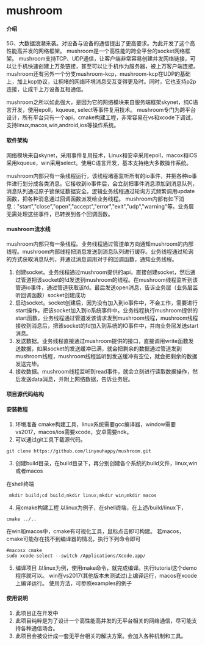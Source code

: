 # mushroom

#### 介绍
5G、大数据浪潮来袭。对设备与设备的通信提出了更高要求。为此开发了这个高性能高并发的网络框架。
mushroom是一个高性能的跨全平台的socket网络框架。
mushroom支持TCP、UDP通信，让客户端非常容易创建并发网络链接，可以让手机快速创建上万条链接，甚至可以让手机作为服务器，被上万客户端连接。
mushroom还有另外一个分支mushroom-kcp，mushroom-kcp在UDP的基础上，加上kcp协议，让拥堵的网络环境消息交互变得更及时。同时，它也支持p2p连接，让成千上万设备互相通信。

mushroom之所以如此强大，是因为它的网络模块来自服务端框架skynet，纯C语言开发，使用epoll，kqueue, select等事件复用技术。
mushroom专门为跨平台设计，所有平台只有一个api，cmake构建工程，非常容易在vs和xcode下调试，支持linux,macos,win,android,ios等操作系统。

#### 软件架构
网络模块来自skynet，采用事件复用技术，Linux和安卓采用epoll，macox和iOS采用kqueue，win采用select。使用C语言开发，基本支持绝大多数操作系统。

mushroom内部只有一条线程运行，该线程堵塞监听所有的io事件，并把各种io事件进行划分成各类消息。它接收到io事件后，会立刻把事件消息添加到消息队列，消息队列通过原子锁保证数据安全。逻辑业务线程通过轮询方式频繁调用update函数，把各种消息通过回调函数派发给业务线程。
mushroom内部有如下消息："start","close","open","accept","error","exit","udp","warning"等。业务层无需处理这些事件，已转换到各个回调函数。

#### mushroom流水线
mushroom内部只有一条线程。业务线程通过管道单方向通知mushroom的内部线程。mushroom内部线程把消息发送到消息队列进行缓存。业务线程通过轮询的方式获取消息队列，并通过消息调用对于的回调函数，通知业务线程。
1. 创建socket。业务线程通过mushroom提供的api，直接创建socket，然后通过管道把该socket的fd发送到mushroom的线程。在mushroom线程监听到该管道io事件，通过管道获取该fd。最后发送open消息，告诉业务层（业务层监听回调函数）socket创建成功
2. 启动socket。socket创建后，因为没有加入到io事件中，不会工作，需要进行start操作，把该socket加入到io系统事件中。业务线程执行mushroom提供的start函数，业务线程通过管道发该请求发到mushroom线程，mushroom线程接收到消息后，把该socket的fd加入到系统的IO事件中，并向业务层发送start消息。
3. 发送数据。业务线程直接通过mushroom提供的接口，直接调用write函数发送数据，如果socket的发送缓冲已满，就会把剩余的数据通过管道发到mushroom线程，mushroom线程监听到发送缓冲有空位，就会把剩余的数据发送完毕。
4. 接收数据。mushroom线程监听到read事件，就会立刻进行读取数据操作，然后发送data消息，并附上网络数据，告诉业务层。

#### 项目源代码结构



#### 安装教程

1. 环境准备
cmake构建工具，linux系统需要gcc编译器，window需要vs2017，macos/ios需要xcode，安卓需要ndk。 
2. 可以通过git工具下载源代码。
```
git clone https://github.com/linyouhappy/mushroom.git
```
3. 创建build目录，在build目录下，再分别创建各个系统的build文件，linux,win或者macos

在shell终端
```
 mkdir build;cd build;mkdir linux;mkdir win;mkdir macos
```
4. 用cmake构建工程
以linux为例子，在shell终端，在上述/build/linux下，
```
cmake ../..
```
在win和macos中，cmake有可视化工具，鼠标点击即可构建。
若macos，cmake可能存在找不到编译器的情况，执行下列命令即可
```
#macosx cmake
sudo xcode-select --switch /Applications/Xcode.app/
```

5. 编译项目
以linux为例，使用make命令，就完成编译。执行tutorial这个demo程序就可以。
win在vs2017(其他版本未测试过)上编译运行，macos在xcode上编译运行。
使用方法，可参照examples的例子

#### 使用说明

1. 此项目正在开发中
2. 此项目纯粹是为了设计一个高性能高并发的无平台相关的网络通信，尽可能支持各种通信场合。
3. 此项目会被设计成一套无平台相关的解决方案。会加入各种机制和工具。




